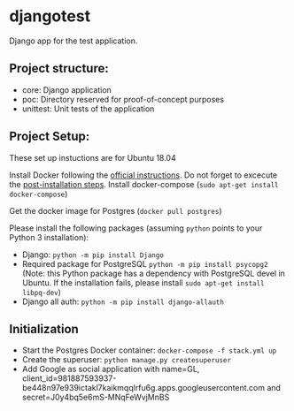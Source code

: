 # djangotest
Django app for the test application.

## Project structure:

* core: Django application
* poc: Directory reserved for proof-of-concept purposes
* unittest: Unit tests of the application

## Project Setup:
These set up instuctions are for Ubuntu 18.04

Install Docker following the [official instructions](https://docs.docker.com/install/linux/docker-ce/ubuntu/).
Do not forget to excecute the [post-installation steps](https://docs.docker.com/install/linux/linux-postinstall/).
Install docker-compose (`sudo apt-get install docker-compose`)

Get the docker image for Postgres (`docker pull postgres`)

Please install the following packages (assuming `python` points to your Python 3 installation):
* Django: `python -m pip install Django`
* Required package for PostgreSQL `python -m pip install psycopg2` 
(Note: this Python package has a dependency with PostgreSQL devel in Ubuntu.
If the installation fails, please install `sudo apt-get install libpq-dev`)
* Django all auth: `python -m pip install django-allauth`

## Initialization
* Start the Postgres Docker container: `docker-compose -f stack.yml up`
* Create the superuser: `python manage.py createsuperuser`
* Add Google as social application with name=GL, 
client_id=981887593937-be448n97e939ictakl7kaikmqqlrfu6g.apps.googleusercontent.com
and secret=J0y4bq5e6mS-MNqFeWvjMnBS

